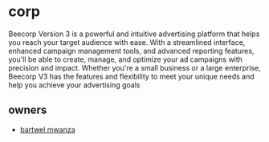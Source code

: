 # corp
Beecorp Version 3 is a powerful and intuitive advertising platform that helps you reach your target audience with ease. With a streamlined interface, enhanced campaign management tools, and advanced reporting features, you'll be able to create, manage, and optimize your ad campaigns with precision and impact. Whether you're a small business or a large enterprise, Beecorp V3 has the features and flexibility to meet your unique needs and help you achieve your advertising goals

## owners
- [bartwel mwanza](https://github.com/bartwel27)

